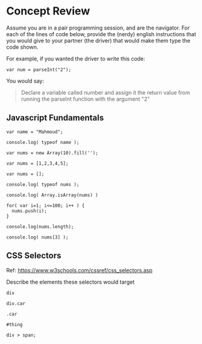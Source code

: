 # Concept Review

Assume you are in a pair programming session, and are the navigator. For each of the lines of code below, provide the (nerdy) english instructions that you would give to your partner (the driver) that would make them type the code shown.

For example, if you wanted the driver to write this code:

```
var num = parseInt("2");
```

You would say:

> Declare a variable called number and assign it the return value from running the parseInt function with the argument "2"

## Javascript Fundamentals

```
var name = "Mahmoud";
```

```
console.log( typeof name );
```

```
var nums = new Array(10).fill('');
```

```
var nums = [1,2,3,4,5];
```

```
var nums = [];
```

```
console.log( typeof nums );
```

```
console.log( Array.isArray(nums) )
```

```
for( var i=1; i<=100; i++ ) {
  nums.push(i);
}
```

```
console.log(nums.length);
```

```
console.log( nums[3] );
```

## CSS Selectors

Ref: https://www.w3schools.com/cssref/css_selectors.asp

Describe the elements these selectors would target

```
div
```

```
div.car
```

```
.car
```

```
#thing
```

```
div > span;
```
